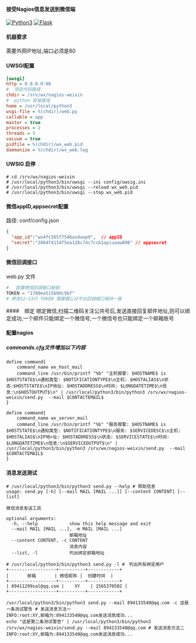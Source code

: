 #### 接受Nagios信息发送到微信端

[![Python3](https://img.shields.io/badge/Python-3.6+-blue.svg?style=popout&)](https://www.python.org/)
[![Flask](https://img.shields.io/badge/Flask-1.1.1-orange.svg?style=popout&)](https://palletsprojects.com/p/flask/)

#### 机器要求
需要外网IP地址,端口必须是80


#### UWSGI配置
```ini
[uwsgi]
http = 0.0.0.0:80
#  项目代码路径
chdir = /srv/wx/nagios-weixin
#  python 安装路径
home = /usr/local/python3
wsgi-file = %(chdir)/web.py
callable = app
master = true
processes = 2
threads = 5
vacuum = true
pidfile = %(chdir)/wx_web.pid
daemonize = %(chdir)/wx_web.log
```
#### UWSIG 启停
```shell script
# cd /srv/wx/nagios-weixin
# /usr/local/python3/bin/uwsgi --ini config/uwsig.ini
# /usr/local/python3/bin/uwsgi --reload wx_web.pid
# /usr/local/python3/bin/uwsgi --stop wx_web.pid
```

#### 微信appID,appsecret配置
路径: conf/config.json
```json
{
  "app_id":"wx4fc565f7546asdaop9",  // appID
  "secret":"2864f4114f5ea128c74c7ccb1opiuaaw098" // appsecret
}
```

#### 微信回调接口
web.py 文件
```python
# 　配置微信回调接口秘钥
TOKEN = "1780ea515b9dc9bf"
# 修改12~13行 TOKEN 需要跟公众平台回调接口保持一致
```

####　绑定
绑定微信,扫描二维码关注公共号后,发送直接回复邮件地址,则可以绑定成功,一个邮件只能绑定一个微信号,一个微信号也只能绑定一个邮箱账号



#### 配置nagios
##### commands.cfg文件增加以下内容
```
define command{
    command_name wx_host_mail
    command_line /usr/bin/printf "%b" "主机报警: $HOSTNAME$ is $HOSTSTATE$\n通知类型: $NOTIFICATIONTYPE$\n主机: $HOSTALIAS$\n状态:$HOSTSTATE$\nIP地址: $HOSTADDRESS$\n时间: $LONGDATETIME$\n信息:\n$HOSTOUTPUT$\n" | /usr/local/python3/bin/python3 /srv/wx/nagios-weixin/send.py  --mail $CONTACTEMAIL$
}

define command{
    command_name wx_server_mail
    command_line /usr/bin/printf "%b" "服务报警: $HOSTNAME$ is $HOSTSTATE$\n通知类型: $NOTIFICATIONTYPE$\n服务: $SERVICEDESC$\n主机: $HOSTALIAS$\nIP地>址: $HOSTADDRESS$\n状态: $SERVICESTATE$\n时间: $LONGDATETIME$\n信息:\n$SERVICEOUTPUT$\n" | /usr/local/python3/bin/python3 /srv/wx/nagios-weixin/send.py  --mail $CONTACTEMAIL$
}
```

#### 消息发送测试
```shell script
# /usr/local/python3/bin/python3 send.py --help # 帮助信息
usage: send.py [-h] [--mail MAIL [MAIL ...]] [--content CONTENT] [--list]

微信消息发送工具

optional arguments:
  -h, --help            show this help message and exit
  --mail MAIL [MAIL ...], -m MAIL [MAIL ...]
                        邮箱地址
  --content CONTENT, -c CONTENT
                        消息内容
  --list, -l            列出绑定邮箱地址

# /usr/local/python3/bin/python3 send.py -l #　列出所有绑定用户
+------------------+----------+------------+
|       邮箱       | 微信昵称 |  创建时间  |
+------------------+----------+------------+
| 89411299sal@qq.com |    XY    | 1565370502 |
+------------------+----------+------------+

/usr/local/python3/bin/python3 send.py --mail 894133540@qq.com -c 这是一条测试警告 # 发送消息方法一
INFO:root:XY,邮箱为:894133540@qq.com发送消息成功...
echo "这是第二条测试警告" | /usr/local/python3/bin/python3 /srv/wx/nagios-weixin/send.py --mail 894133540@qq.com # 发送消息方法二
INFO:root:XY,邮箱为:894133540@qq.com发送消息成功...
```